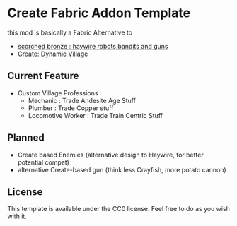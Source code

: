 # Create Fabric Addon Template

this mod is basically a Fabric Alternative to
- [scorched bronze : haywire robots,bandits and guns](https://legacy.curseforge.com/minecraft/mc-mods/haywire-robots-bandits-and-guns-a-scorched-bronze)
- [Create: Dynamic Village](sudolev.github.io/DynamicVillageMod/)

## Current Feature
- Custom Village Professions
    - Mechanic : Trade Andesite Age Stuff
    - Plumber : Trade Copper stuff
    - Locomotive Worker : Trade Train Centric Stuff

## Planned
- Create based Enemies (alternative design to Haywire, for better potential compat)
- alternative Create-based gun (think less Crayfish, more potato cannon)

## License

This template is available under the CC0 license. Feel free to do as you wish with it.
